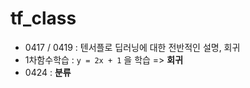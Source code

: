 # tf_class
* 0417 / 0419 : 텐서플로 딥러닝에 대한 전반적인 설명, 회귀
* 1차함수학습 : `y = 2x + 1` 을 학습 => **회귀**
* 0424 : **분류**